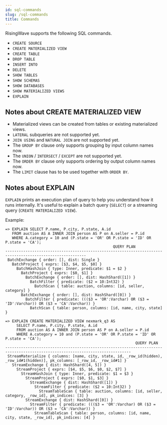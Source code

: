 ```yaml
---
id: sql-commands
slug: /sql-commands
title: Commands
---
```


RisingWave supports the following SQL commands.

* `CREATE SOURCE`
* `CREATE MATERIALIZED VIEW`
* `CREATE TABLE`
* `DROP TABLE`
* `INSERT INTO`
* `DELETE`
* `SHOW TABLES`
* `SHOW SCHEMAS`
* `SHOW DATABASES`
* `SHOW MATERIALIZED VIEWS`
* `EXPLAIN`

## Notes about CREATE MATERIALIZED VIEW

* Materialized views can be created from tables or existing materialized views.
* `LATERAL` subqueries are not supported yet.
* `JOIN USING` and `NATURAL JOIN` are not supported yet.
* The `GROUP BY` clause only supports grouping by input column names now.
* The `UNION` / `INTERSECT` / `EXCEPT` are not supported yet.
* The `ORDER BY` clause only supports ordering by output column names now.
* The `LIMIT` clause has to be used together with `ORDER BY`.

## Notes about EXPLAIN

`EXPLAIN` prints an execution plan of query to help you understand how it runs internally. It's useful to explain a batch query (`SELECT`) or a streaming query (`CREATE MATERIALIZED VIEW`).

Example:

```
=> EXPLAIN SELECT P.name, P.city, P.state, A.id
   FROM auction AS A INNER JOIN person AS P on A.seller = P.id
   WHERE A.category = 10 and (P.state = 'OR' OR P.state = 'ID' OR P.state = 'CA');
                                                QUERY PLAN
----------------------------------------------------------------------------------------------------------
 BatchExchange { order: [], dist: Single }
   BatchProject { exprs: [$3, $4, $5, $0] }
     BatchHashJoin { type: Inner, predicate: $1 = $2 }
       BatchProject { exprs: [$0, $1] }
         BatchExchange { order: [], dist: HashShard([1]) }
           BatchFilter { predicate: ($2 = 10:Int32) }
             BatchScan { table: auction, columns: [id, seller, category] }
       BatchExchange { order: [], dist: HashShard([0]) }
         BatchFilter { predicate: ((($3 = 'OR':Varchar) OR ($3 = 'ID':Varchar)) OR ($3 = 'CA':Varchar)) }
           BatchScan { table: person, columns: [id, name, city, state] }
```

```
=> EXPLAIN CREATE MATERIALIZED VIEW nexmark_q3 AS
     SELECT P.name, P.city, P.state, A.id
     FROM auction AS A INNER JOIN person AS P on A.seller = P.id
     WHERE A.category = 10 and (P.state = 'OR' OR P.state = 'ID' OR P.state = 'CA');
                                                          QUERY PLAN
------------------------------------------------------------------------------------------------------------------------------
 StreamMaterialize { columns: [name, city, state, id, _row_id(hidden), _row_id#1(hidden)], pk_columns: [_row_id, _row_id#1] }
   StreamExchange { dist: HashShard([4, 5]) }
     StreamProject { exprs: [$4, $5, $6, $0, $2, $7] }
       StreamHashJoin { type: Inner, predicate: $1 = $3 }
         StreamProject { exprs: [$0, $1, $3] }
           StreamExchange { dist: HashShard([1]) }
             StreamFilter { predicate: ($2 = 10:Int32) }
               StreamTableScan { table: auction, columns: [id, seller, category, _row_id], pk_indices: [3] }
         StreamExchange { dist: HashShard([0]) }
           StreamFilter { predicate: ((($3 = 'OR':Varchar) OR ($3 = 'ID':Varchar)) OR ($3 = 'CA':Varchar)) }
             StreamTableScan { table: person, columns: [id, name, city, state, _row_id], pk_indices: [4] }
```


